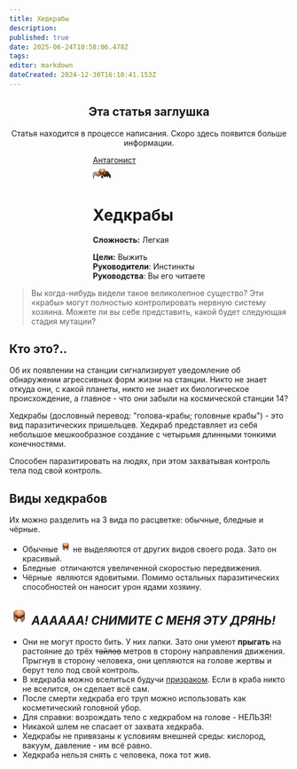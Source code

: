 ```yaml
---
title: Хедкрабы
description: 
published: true
date: 2025-06-24T10:58:06.478Z
tags: 
editor: markdown
dateCreated: 2024-12-30T16:10:41.153Z
---
```



<center>
<div class="warning-banner">
  <h2> Эта статья заглушка </h2>
  <p>Статья находится в процессе написания. Скоро здесь появится больше информации.</p><p>
</div>
</center>

<div style="display: flex; justify-content: center;">
<div class="roles-passport antag">
  <div class="title antag"><a href="/roles/antagonists">Антагонист</a></div>
  <div>
    <div><div><img src="/roles/headcrabs.png"></div></div>
  <div><div>
    <h1>Хедкрабы</h1>
    <p><strong>Сложность:</strong> Легкая</p>
    <strong>Цели:</strong> Выжить<br>
    <b>Руководители</b>:  Инстинкты<br>
    <b>Руководства</b>: Вы его читаете
  </div></div>
  </div>
</div>
</div>

> Вы когда-нибудь видели такое великолепное существо? Эти «крабы» могут полностью контролировать нервную систему хозяина. Можете ли вы себе представить, какой будет следующая стадия мутации?

## Кто это?..
Об их появлении на станции сигнализирует уведомление об обнаружении агрессивных форм жизни на станции. Никто не знает откуда они, с какой планеты, никто не знает их биологическое происхождение, а главное - что они забыли на космической станции 14? 

Хедкрабы (дословный перевод: "голова-крабы; головные крабы") - это вид паразитических пришельцев. Хедкраб представляет из себя небольшое мешкообразное создание с четырьмя длинными тонкими конечностями.

Способен паразитировать на людях, при этом захватывая контроль тела под свой контроль.
## Виды хедкрабов
Их можно разделить на 3 вида по расцветке: обычные, бледные и чёрные. 
<ul>
	<li>Обычные <img src="/roles/headcrabs/headcrab_helmet-dead.png" width="" height=""> не выделяются от других видов своего рода. Зато он красивый.
	<li>Бледные <img src=""> отличаются увеличенной скоростью передвижения.
	<li>Чёрные <img src=""> являются ядовитыми. Помимо остальных паразитических способностей он наносит урон ядами хозяину.
</ul>

## <img src="/roles/headcrabs/headcrab_helmet-dead.png" width="35" height="30"> <i>АААААА! СНИМИТЕ С МЕНЯ ЭТУ ДРЯНЬ!</i>
<ul>
  <li>Они не могут просто бить. У них лапки. Зато они умеют <b>прыгать</b> на растояние до трёх <del>тайлов</del> метров в сторону направления движения. Прыгнув в сторону человека, они цепляются на голове жертвы и берут тело под свой контроль.
	<li>В хедкраба можно вселиться будучи <a href="https://wiki.wwdp.ee/ru/roles/ghost">призраком</a>. Если в краба никто не вселится, он сделает всё сам.
	<li>После смерти хедкраба его труп можно использовать как косметический головной убор.
  <li>Для справки: возрождать тело с хедкрабом на голове - НЕЛЬЗЯ!
	<li>Никакой	шлем не спасает от захвата хедкраба.
  <li>Хедкрабы не привязаны к условиям внешней среды: кислород, вакуум, давление - им всё равно.
	<li>Хедкраба нельзя снять с человека, пока тот жив.
</ul>
<div class="table"></div>